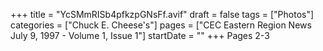 +++
title = "YcSMmRISb4pfkzpGNsFf.avif"
draft = false
tags = ["Photos"]
categories = ["Chuck E. Cheese's"]
pages = ["CEC Eastern Region News July 9, 1997 - Volume 1, Issue 1"]
startDate = ""
+++
Pages 2-3
